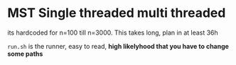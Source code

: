 # MST Single threaded multi threaded

its hardcoded for n=100 till n=3000. This takes long, plan in at least 36h 

`run.sh` is the runner, easy to read, **high likelyhood that you have to change some paths**
